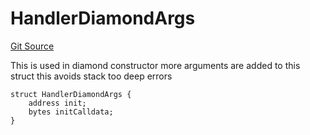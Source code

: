 # HandlerDiamondArgs
[Git Source](https://github.com/thrackle-io/tron/blob/cdd8e2f67a86060a2d8df603fb8469f17f75b3ca/src/client/token/handler/diamond/HandlerDiamond.sol)

This is used in diamond constructor
more arguments are added to this struct
this avoids stack too deep errors


```solidity
struct HandlerDiamondArgs {
    address init;
    bytes initCalldata;
}
```

